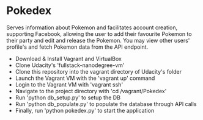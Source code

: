 # Pokedex
Serves information about Pokemon and facilitates account creation, supporting
Facebook, allowing the user to add their favourite Pokemon to their party and
edit and release the Pokemon. You may view other users' profile's and fetch
Pokemon data from the API endpoint.


* Download & Install Vagrant and VirtualBox
* Clone Udacity's 'fullstack-nanodegree-vm'
* Clone this repository into the vagrant directory of Udacity's folder
* Launch the Vagrant VM with the 'vagrant up' command
* Login to the Vagrant VM with 'vagrant ssh'
* Navigate to the project directory with 'cd /vagrant/Pokedex'
* Run 'python db_setup.py' to setup the DB
* Run 'python db_populate.py' to populate the database through API calls
* Finally, run 'python pokedex.py' to start the application
